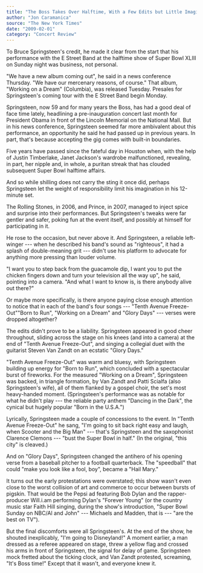```yaml
---
title: "The Boss Takes Over Halftime, With a Few Edits but Little Imagination"
author: "Jon Caramanica"
source: "The New York Times"
date: "2009-02-01"
category: "Concert Review"
---
```


To Bruce Springsteen's credit, he made it clear from the start that his performance with the E Street Band at the halftime show of Super Bowl XLIII on Sunday night was business, not personal.

"We have a new album coming out", he said in a news conference Thursday. "We have our mercenary reasons, of course." That album, "Working on a Dream" (Columbia), was released Tuesday. Presales for Springsteen's coming tour with the E Street Band begin Monday.

Springsteen, now 59 and for many years the Boss, has had a good deal of face time lately, headlining a pre-inauguration concert last month for President Obama in front of the Lincoln Memorial on the National Mall. But in his news conference, Springsteen seemed far more ambivalent about this performance, an opportunity he said he had passed up in previous years. In part, that's because accepting the gig comes with built-in boundaries.

Five years have passed since the fateful day in Houston when, with the help of Justin Timberlake, Janet Jackson's wardrobe malfunctioned, revealing, in part, her nipple and, in whole, a puritan streak that has clouded subsequent Super Bowl halftime affairs.

And so while shilling does not carry the sting it once did, perhaps Springsteen let the weight of responsibility limit his imagination in his 12-minute set.

The Rolling Stones, in 2006, and Prince, in 2007, managed to inject spice and surprise into their performances. But Springsteen's tweaks were far gentler and safer, poking fun at the event itself, and possibly at himself for participating in it.

He rose to the occasion, but never above it. And Springsteen, a reliable left- winger --- when he described his band's sound as "righteous", it had a splash of double-meaning grit --- didn't use his platform to advocate for anything more pressing than louder volume.

"I want you to step back from the guacamole dip, I want you to put the chicken fingers down and turn your television all the way up", he said, pointing into a camera. "And what I want to know is, is there anybody alive out there?"

Or maybe more specifically, is there anyone paying close enough attention to notice that in each of the band's four songs --- "Tenth Avenue Freeze-Out""Born to Run", "Working on a Dream" and "Glory Days" --- verses were dropped altogether?

The edits didn't prove to be a liability. Springsteen appeared in good cheer throughout, sliding across the stage on his knees (and into a camera) at the end of "Tenth Avenue Freeze-Out", and singing a collegial duet with the guitarist Steven Van Zandt on an ecstatic "Glory Days."

"Tenth Avenue Freeze-Out" was warm and bluesy, with Springsteen building up energy for "Born to Run", which concluded with a spectacular burst of fireworks. For the measured "Working on a Dream", Springsteen was backed, in triangle formation, by Van Zandt and Patti Scialfa (also Springsteen's wife), all of them flanked by a gospel choir, the set's most heavy-handed moment. (Springsteen's performance was as notable for what he didn't play --- the reliable party anthem "Dancing in the Dark", the cynical but hugely popular "Born in the U.S.A.")

Lyrically, Springsteen made a couple of concessions to the event. In "Tenth Avenue Freeze-Out" he sang, "I'm going to sit back right easy and laugh, when Scooter and the Big Man" --- that's Springsteen and the saxophonist Clarence Clemons --- "bust the Super Bowl in half." (In the original, "this city" is cleaved.)

And on "Glory Days", Springsteen changed the antihero of his opening verse from a baseball pitcher to a football quarterback. The "speedball" that could "make you look like a fool, boy", became a "Hail Mary."

It turns out the early protestations were overstated; this show wasn't even close to the worst collision of art and commerce to occur between bursts of pigskin. That would be the Pepsi ad featuring Bob Dylan and the rapper- producer Will.i.am performing Dylan's "Forever Young" (or the country music star Faith Hill singing, during the show's introduction, "Super Bowl Sunday on NBC/Al and John" --- Michaels and Madden, that is --- "are the best on TV").

But the final discomforts were all Springsteen's. At the end of the show, he shouted inexplicably, "I'm going to Disneyland!" A moment earlier, a man dressed as a referee appeared on stage, threw a yellow flag and crossed his arms in front of Springsteen, the signal for delay of game. Springsteen mock fretted about the ticking clock, and Van Zandt protested, screaming, "It's Boss time!" Except that it wasn't, and everyone knew it.